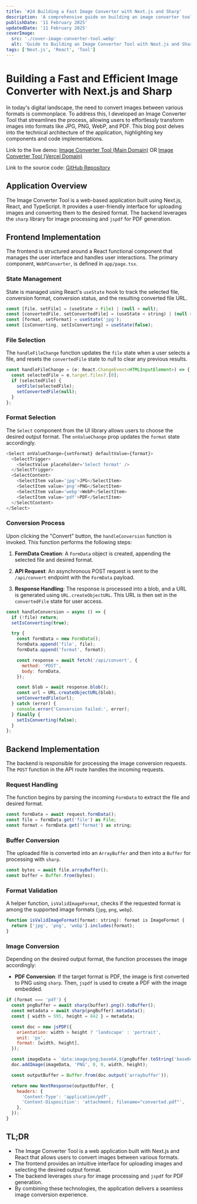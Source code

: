 ```yaml
---
title: '#24 Building a Fast Image Converter with Next.js and Sharp'
description: 'A comprehensive guide on building an image converter tool.'
publishDate: '11 February 2025'
updatedDate: '11 February 2025'
coverImage:
  src: './cover-image-converter-tool.webp'
  alt: 'Guide to Building an Image Converter Tool with Next.js and Sharp'
tags: ['Next.js', 'React', 'Tool']
---
```


# Building a Fast and Efficient Image Converter with Next.js and Sharp

In today's digital landscape, the need to convert images between various formats is commonplace.
To address this, I developed an Image Converter Tool that streamlines the process, allowing users to effortlessly transform images into formats like JPG, PNG, WebP, and PDF.
This blog post delves into the technical architecture of the application, highlighting key components and code implementations.

Link to the live demo: 
[Image Converter Tool (Main Domain)](https://ai-image-converter.com/)
OR
[Image Converter Tool (Vercel Domain)](https://image-converter-tool.vercel.app/)

Link to the source code: 
[GitHub Repository](https://github.com/flnzba/image-converter-tool)

## Application Overview

The Image Converter Tool is a web-based application built using Next.js, React, and TypeScript.
It provides a user-friendly interface for uploading images and converting them to the desired format.
The backend leverages the `sharp` library for image processing and `jspdf` for PDF generation.

## Frontend Implementation

The frontend is structured around a React functional component that manages the user interface and handles user interactions.
The primary component, `WebPConverter`, is defined in `app/page.tsx`.

### State Management

State is managed using React's `useState` hook to track the selected file, conversion format, conversion status, and the resulting converted file URL.

```javascript
const [file, setFile] = (useState < File) | (null > null);
const [convertedFile, setConvertedFile] = (useState < string) | (null > null);
const [format, setFormat] = useState('jpg');
const [isConverting, setIsConverting] = useState(false);
```

### File Selection

The `handleFileChange` function updates the `file` state when a user selects a file, and resets the `convertedFile` state to null to clear any previous results.

```javascript
const handleFileChange = (e: React.ChangeEvent<HTMLInputElement>) => {
  const selectedFile = e.target.files?.[0];
  if (selectedFile) {
    setFile(selectedFile);
    setConvertedFile(null);
  }
};
```

### Format Selection

The `Select` component from the UI library allows users to choose the desired output format.
The `onValueChange` prop updates the `format` state accordingly.

```javascript
<Select onValueChange={setFormat} defaultValue={format}>
  <SelectTrigger>
    <SelectValue placeholder='Select format' />
  </SelectTrigger>
  <SelectContent>
    <SelectItem value='jpg'>JPG</SelectItem>
    <SelectItem value='png'>PNG</SelectItem>
    <SelectItem value='webp'>WebP</SelectItem>
    <SelectItem value='pdf'>PDF</SelectItem>
  </SelectContent>
</Select>
```

### Conversion Process

Upon clicking the "Convert" button, the `handleConversion` function is invoked.
This function performs the following steps:

1. **FormData Creation**: A `FormData` object is created, appending the selected file and desired format.

2. **API Request**: An asynchronous POST request is sent to the `/api/convert` endpoint with the `FormData` payload.

3. **Response Handling**: The response is processed into a blob, and a URL is generated using `URL.createObjectURL`.
   This URL is then set in the `convertedFile` state for user access.

```javascript
const handleConversion = async () => {
  if (!file) return;
  setIsConverting(true);

  try {
    const formData = new FormData();
    formData.append('file', file);
    formData.append('format', format);

    const response = await fetch('/api/convert', {
      method: 'POST',
      body: formData,
    });

    const blob = await response.blob();
    const url = URL.createObjectURL(blob);
    setConvertedFile(url);
  } catch (error) {
    console.error('Conversion failed:', error);
  } finally {
    setIsConverting(false);
  }
};
```

## Backend Implementation

The backend is responsible for processing the image conversion requests.
The `POST` function in the API route handles the incoming requests.

### Request Handling

The function begins by parsing the incoming `FormData` to extract the file and desired format.

```javascript
const formData = await request.formData();
const file = formData.get('file') as File;
const format = formData.get('format') as string;
```

### Buffer Conversion

The uploaded file is converted into an `ArrayBuffer` and then into a `Buffer` for processing with `sharp`.

```javascript
const bytes = await file.arrayBuffer();
const buffer = Buffer.from(bytes);
```

### Format Validation

A helper function, `isValidImageFormat`, checks if the requested format is among the supported image formats (`jpg`, `png`, `webp`).

```javascript
function isValidImageFormat(format: string): format is ImageFormat {
  return ['jpg', 'png', 'webp'].includes(format);
}
```

### Image Conversion

Depending on the desired output format, the function processes the image accordingly:

- **PDF Conversion**: If the target format is PDF, the image is first converted to PNG using `sharp`.
  Then, `jspdf` is used to create a PDF with the image embedded.

```javascript
if (format === 'pdf') {
  const pngBuffer = await sharp(buffer).png().toBuffer();
  const metadata = await sharp(pngBuffer).metadata();
  const { width = 595, height = 842 } = metadata;

  const doc = new jsPDF({
    orientation: width > height ? 'landscape' : 'portrait',
    unit: 'px',
    format: [width, height],
  });

  const imageData = `data:image/png;base64,${pngBuffer.toString('base64')}`;
  doc.addImage(imageData, 'PNG', 0, 0, width, height);

  const outputBuffer = Buffer.from(doc.output('arraybuffer'));

  return new NextResponse(outputBuffer, {
    headers: {
      'Content-Type': 'application/pdf',
      'Content-Disposition': 'attachment; filename="converted.pdf"',
    },
  });
}
```

## TL;DR

- The Image Converter Tool is a web application built with Next.js and React that allows users to convert images between various formats.
- The frontend provides an intuitive interface for uploading images and selecting the desired output format.
- The backend leverages `sharp` for image processing and `jspdf` for PDF generation.
- By combining these technologies, the application delivers a seamless image conversion experience.
